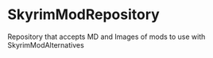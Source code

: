 # SkyrimModRepository
Repository that accepts MD and Images of mods to use with SkyrimModAlternatives
